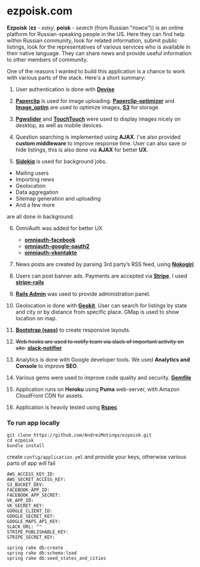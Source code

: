 # ezpoisk.com

__Ezpoisk__ (**ez** - *easy*, **poisk** - *search* (from Russian "поиск")) is an
online platform for Russian-speaking people in the US.
Here they can find help within Russian community, look for related information,
submit public listings, look for the representatives of various services who
is available in their native language.
They can share news and provide useful information to other members of community.

One of the reasons I wanted to build this application is a chance to work with
various parts of the stack. Here's a short summary:

1. User authentication is done with [**Devise**](https://github.com/plataformatec/devise)
2. [**Paperclip**](https://github.com/thoughtbot/paperclip)
  is used for image uploading.
  [**Paperclip-optimizer**](https://github.com/janfoeh/paperclip-optimizer)
  and [**Image_optim**](https://github.com/toy/image_optim)
  are used to optimize images, [**S3**](https://github.com/marcel/aws-s3) for storage.

3. [**Pgwslider**](http://pgwjs.com/pgwslider/) and
  [**TouchTouch**](http://tutorialzine.com/2012/04/mobile-touch-gallery/)
  were used to display images nicely on desktop, as well as mobile devices.

4. Question searching is implemented using **AJAX**. I’ve also provided
  **custom middleware** to improve response time.
  User can also save or hide listings, this is also done via **AJAX** for better **UX**.

5. [**Sidekiq**](https://github.com/mperham/sidekiq) is used for background jobs.
  * Mailing users
  * Importing news
  * Geolocation
  * Data aggregation
  * Sitemap generation and uploading
  * And a few more

  are all done in background.

6. OmniAuth was added for better UX
    * [**omniauth-facebook**](https://github.com/mkdynamic/omniauth-facebook)
    * [**omniauth-google-oauth2**](https://github.com/zquestz/omniauth-google-oauth2)
    * [**omniauth-vkontakte**](https://github.com/mamantoha/omniauth-vkontakte)

7. News posts are created by parsing 3rd party’s RSS feed, using
   [**Nokogiri**](https://github.com/sparklemotion/nokogiri)

8. Users can post banner ads. Payments are accepted via
   [**Stripe**](https://stripe.com/). I used
   [**stripe-rails**](https://github.com/thefrontside/stripe-rails)

9. [**Rails Admin**](https://github.com/sferik/rails_admin) was used to
   provide administration panel.

10. Geolocation is done with [**Geokit**](https://github.com/geokit/geokit-rails).
    User can search for listings by state and city or by distance from
    specific place. GMap is used to show location on map.

11. [**Bootstrap (sass)**](https://github.com/anjlab/bootstrap-rails)
    to create responsive layouts.

12. ~~Web hooks are used to notify team via slack of important activity on site.~~
    [**slack-notifier**](https://github.com/stevenosloan/slack-notifier)

13. Analytics is done with Google developer tools.
    We used **Analytics and Console** to improve **SEO**.

14. Various gems were used to improve code quality and security.
    [**Gemfile**](https://github.com/AndreiMotinga/ezpoisk/blob/refactor/Gemfile#L87-L102)

15. Application runs on **Heroku** using **Puma** web-server,
    with Amazon CloudFront CDN for assets.

16. Application is heavily tested using [**Rspec**](https://github.com/rspec/rspec-rails)


### To run app locally

```
git clone https://github.com/AndreiMotinga/ezpoisk.git
cd ezpoisk
bundle install
```

create `config/application.yml` and provide your keys,
otherwise various parts of app will fail

```
AWS_ACCESS_KEY_ID:
AWS_SECRET_ACCESS_KEY:
S3_BUCKET_DEV:
FACEBOOK_APP_ID:
FACEBOOK_APP_SECRET:
VK_APP_ID:
VK_SECRET_KEY:
GOOGLE_CLIENT_ID:
GOOGLE_SECRET_KEY:
GOOGLE_MAPS_API_KEY:
SLACK_URL: ""
STRIPE_PUBLISHABLE_KEY:
STRIPE_SECRET_KEY:
```
```
spring rake db:create
spring rake db:schema:load
spring rake db:seed_states_and_cities
```
